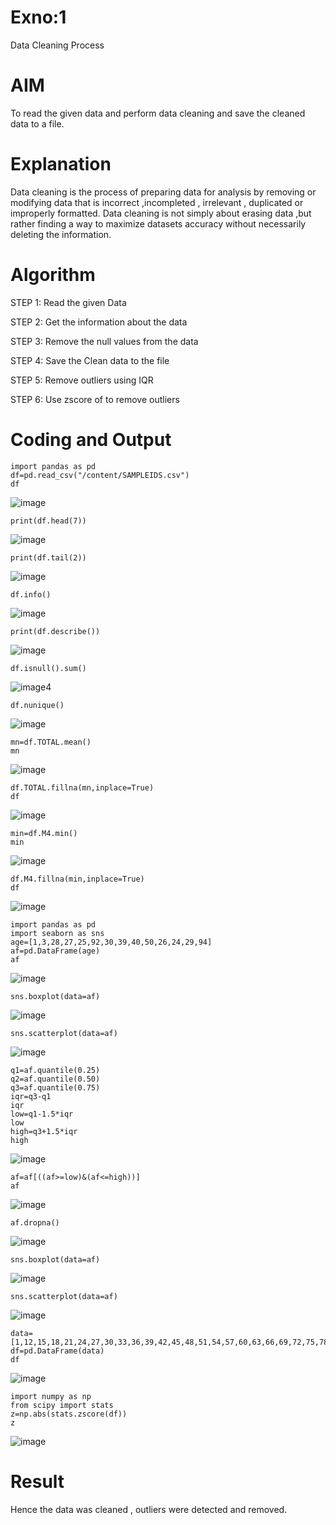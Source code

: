 # Exno:1
Data Cleaning Process

# AIM
To read the given data and perform data cleaning and save the cleaned data to a file.

# Explanation
Data cleaning is the process of preparing data for analysis by removing or modifying data that is incorrect ,incompleted , irrelevant , duplicated or improperly formatted. Data cleaning is not simply about erasing data ,but rather finding a way to maximize datasets accuracy without necessarily deleting the information.

# Algorithm
STEP 1: Read the given Data

STEP 2: Get the information about the data

STEP 3: Remove the null values from the data

STEP 4: Save the Clean data to the file

STEP 5: Remove outliers using IQR

STEP 6: Use zscore of to remove outliers

# Coding and Output
```
import pandas as pd
df=pd.read_csv("/content/SAMPLEIDS.csv")
df
```
![image](https://github.com/user-attachments/assets/b24784c7-92aa-4d14-a545-dfeea8eac50e)

```
print(df.head(7))
```
![image](https://github.com/user-attachments/assets/9ca17a11-6725-4b43-ac4d-85f0deda33c8)

```
print(df.tail(2))
```
![image](https://github.com/user-attachments/assets/6febf6c0-12f9-4f02-a4d1-591f4b444048)

```
df.info()
```
![image](https://github.com/user-attachments/assets/16eda727-e9ee-4691-9806-0872a4fe0095)

```
print(df.describe())
```
![image](https://github.com/user-attachments/assets/5f8c9584-f9a5-48db-a083-6929058c615f)

```
df.isnull().sum()
```
![image](https://github.com/user-attachments/assets/999079e0-f742-4e49-bea1-dbae9beda6af)4

```
df.nunique()

```
![image](https://github.com/user-attachments/assets/74a0a42a-a1f6-42c3-a9a9-4b2e65a8de5b)

```
mn=df.TOTAL.mean()
mn
```
![image](https://github.com/user-attachments/assets/00739d8c-4823-4309-bda6-08587b667402)

```
df.TOTAL.fillna(mn,inplace=True)
df
```
![image](https://github.com/user-attachments/assets/4af0b795-c1c0-40e6-a107-8684dff7b5e3)

```
min=df.M4.min()
min
```

![image](https://github.com/user-attachments/assets/270f7d3e-52e4-4340-8f14-71dde08d5abc)

```
df.M4.fillna(min,inplace=True)
df
```
![image](https://github.com/user-attachments/assets/319e826f-a41c-4af2-8a8e-0e5650d482e0)

```
import pandas as pd
import seaborn as sns
age=[1,3,28,27,25,92,30,39,40,50,26,24,29,94]
af=pd.DataFrame(age)
af
```

![image](https://github.com/user-attachments/assets/2752d3ba-76fa-4354-b3f4-7f2c341147f6)

```
sns.boxplot(data=af)
```
![image](https://github.com/user-attachments/assets/0fef85cc-b2d1-4f5b-a848-06cb9d7fc499)

```
sns.scatterplot(data=af)
```
![image](https://github.com/user-attachments/assets/09fcc7c6-c1a0-4cd8-baad-60c8a3edd1fd)

```
q1=af.quantile(0.25)
q2=af.quantile(0.50)
q3=af.quantile(0.75)
iqr=q3-q1
iqr
low=q1-1.5*iqr
low
high=q3+1.5*iqr
high
```
![image](https://github.com/user-attachments/assets/b4e317b2-f01e-421f-b811-f6e3c2879bc5)

```
af=af[((af>=low)&(af<=high))]
af
```
![image](https://github.com/user-attachments/assets/04553979-429a-4fbd-97bb-2cd9b933c389)

```
af.dropna()
```
![image](https://github.com/user-attachments/assets/6ea23c6f-6e41-405d-a938-9451d8945a60)

```
sns.boxplot(data=af)
```
![image](https://github.com/user-attachments/assets/e4a590c3-911d-4ef5-8da3-763b15c45e8c)

```
sns.scatterplot(data=af)
```
![image](https://github.com/user-attachments/assets/bb3424e5-ef84-46fc-bd07-660a93040391)

```
data=[1,12,15,18,21,24,27,30,33,36,39,42,45,48,51,54,57,60,63,66,69,72,75,78,81,84,87,90,93,96,99,102,105]
df=pd.DataFrame(data)
df
```
![image](https://github.com/user-attachments/assets/1b601ab1-e8ae-47d0-a0e7-66ab5878f580)

```
import numpy as np
from scipy import stats
z=np.abs(stats.zscore(df))
z
```
![image](https://github.com/user-attachments/assets/455cfa23-e9a1-4f9e-ba3b-6b2c64ab5d79)

# Result
Hence the data was cleaned , outliers were detected and removed.
